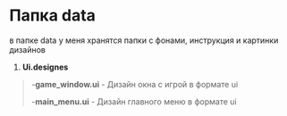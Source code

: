 # Папка data
в папке data у меня хранятся папки
с фонами, инструкция и картинки дизайнов
1.  **Ui.designes**
>-**game_window.ui** - Дизайн окна с игрой в формате ui
>
>-**main_menu.ui** - Дизайн главного меню в формате ui
